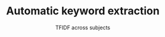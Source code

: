 ---
title:  "Automatic keyword extraction"
subtitle:  "TFIDF across subjects"
categories: ml nlp kaggle
image: /images/stack-exchange-keyword-extraction.png
order: 1
exturl: https://github.com/arturomp/kaggle/blob/master/stack-exchange-keyword-extraction/Stack-Exchange-keyword-extraction.ipynb
---